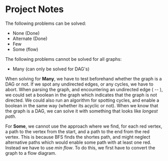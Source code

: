 # Project Notes

The following problems can be solved:
 - None (Done)
 - Alternate (Done)
 - Few
 - Some (flow)

The following problems cannot be solved for all graphs:
 - Many (can only be solved for DAG's)

When solving for **Many**, we have to test beforehand whether the graph is a DAG or not. If we spot any undirected edges, or any cycles, we have to abort. When parsing the graph, and encountering an undirected edge ( -- ), we could set a boolean in the graph which indicates that the graph is not directed. We could also run an algorithm for spotting cycles, and enable a boolean in the same way (whether its acyclic or not). When we know that the graph is a DAG, we can solve it with something that looks like *longest path*.

For **Some**, we cannot use the approach where we find, for each red vertex, a path to the vertex from the start, and a path to the end from the red vertex. This is because BFS finds the shortes path, and might neglect alternative paths which would enable some path with at least one red. Instead we have to use *min flow*. To do this, we first have to convert the graph to a flow diagram.

